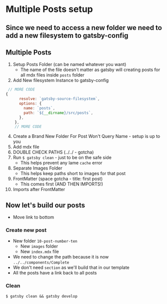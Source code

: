 # Multiple Posts setup
## Since we need to access a new folder we need to add a new filesystem to gatsby-config

## Multiple Posts

1. Setup Posts Folder (can be named whatever you want)
    * The name of the file doesn't matter as gatsby will creating posts for all mdx files inside `posts` folder
2. Add New filesystem Instance to gatsby-config

```js
 // MORE CODE
{
      resolve: `gatsby-source-filesystem`,
      options: {
        name: `posts`,
        path: `${__dirname}/src/posts`,
      },
    },
    // MORE CODE
```

4. Create a Brand New Folder For Post
   Won't Query Name - setup is up to you
5. Add mdx file
6. DOUBLE CHECK PATHS (../../ - gotcha)
7. Run `$ gatsby clean` - just to be on the safe side
    * This helps prevent any lame `cache` error
8. Separate Images Folder
    * This helps keep paths short to images for that post
9. FrontMatter (space gotcha - title: first post)
    * This comes first (AND THEN IMPORTS!)
10. Imports after FrontMatter

## Now let's build our posts
* Move link to bottom

### Create new post
* New folder `10-post-number-ten`
    - New `images` folder
    - New `index.mdx` file
* We need to change the path because it is now `../../components/Complete`
* We don't need `section` as we'll build that in our template
* All the posts have a link back to all posts

### Clean
`$ gatsby clean && gatsby develop`
